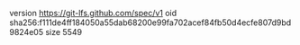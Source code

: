 version https://git-lfs.github.com/spec/v1
oid sha256:f111de4ff184050a55dab68200e99fa702acef84fb50d4ecfe807d9bd9824e05
size 5549

